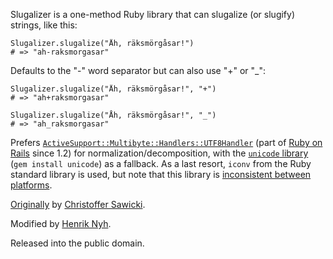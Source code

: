 Slugalizer is a one-method Ruby library that can slugalize (or slugify) strings, like this:

    Slugalizer.slugalize("Åh, räksmörgåsar!")
    # => "ah-raksmorgasar"
    
Defaults to the "-" word separator but can also use "+" or "_":

    Slugalizer.slugalize("Åh, räksmörgåsar!", "+")
    # => "ah+raksmorgasar"
    
    Slugalizer.slugalize("Åh, räksmörgåsar!", "_")
    # => "ah_raksmorgasar"
    
Prefers [`ActiveSupport::Multibyte::Handlers::UTF8Handler`](http://api.rubyonrails.org/classes/ActiveSupport/Multibyte/Handlers/UTF8Handler.html) (part of [Ruby on Rails](http://rubyonrails.org) since 1.2) for normalization/decomposition, with the [`unicode` library](http://www.yoshidam.net/Ruby.html) (`gem install unicode`) as a fallback. As a last resort, `iconv` from the Ruby standard library is used, but note that this library is [inconsistent between platforms](http://blade.nagaokaut.ac.jp/cgi-bin/scat.rb/ruby/ruby-talk/243426).

[Originally](http://termos.vemod.net/slugalizer) by [Christoffer Sawicki](http://termos.vemod.net/).

Modified by [Henrik Nyh](http://henrik.nyh.se/).

Released into the public domain.
